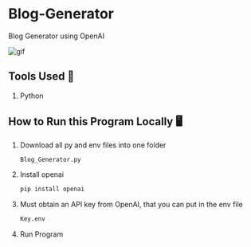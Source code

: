 # Blog-Generator
Blog Generator using OpenAI

<img alt="gif" src="https://recurpost.com/wp-content/uploads/2020/05/01recurpost-gif-1.gif">

## Tools Used 🔧
1. Python

## How to Run this Program Locally 🖥️
1. Download all py and env files into one folder
   ```cmd
   Blog_Generator.py
   ```
2. Install openai
   ```cmd
   pip install openai
   ```
3. Must obtain an API key from OpenAI, that you can put in the env file
   ```cmd
   Key.env
   ```
4. Run Program
